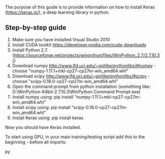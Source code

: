 The purpose of this guide is to provide information on how to install Keras (<https://keras.io/>), a deep learning library in python.

## Step-by-step guide

  1. Make sure you have installed Visual Studio 2010
  2. Install CUDA toolkit <https://developer.nvidia.com/cuda-downloads>
  3. Install Python 2.7. (<https://sourceforge.net/projects/winpython/files/WinPython_2.7/2.7.10.3/>)
  4. Download numpy <http://www.lfd.uci.edu/~gohlke/pythonlibs/#numpy> - choose "numpy-1.11.1+mkl-cp27-cp27m-win_amd64.whl"
  5. Download scipy <http://www.lfd.uci.edu/~gohlke/pythonlibs/#scipy> - choose "scipy-0.18.0-cp27-cp27m-win_amd64.whl"
  6. Open the command prompt from python installation (something like: D:\WinPython-64bit-2.7.10.3\WinPython Command Prompt.exe)
  7. Install numpy using: pip install "numpy-1.11.1+mkl-cp27-cp27m-win_amd64.whl"
  8. Install scipy using: pip install "scipy-0.18.0-cp27-cp27m-win_amd64.whl"
  9. Install Keras using: pip install keras  
  




Now you should have Keras installed.

To start using GPU, in your main training/testing script add this to the beginning - before all imports:

py
